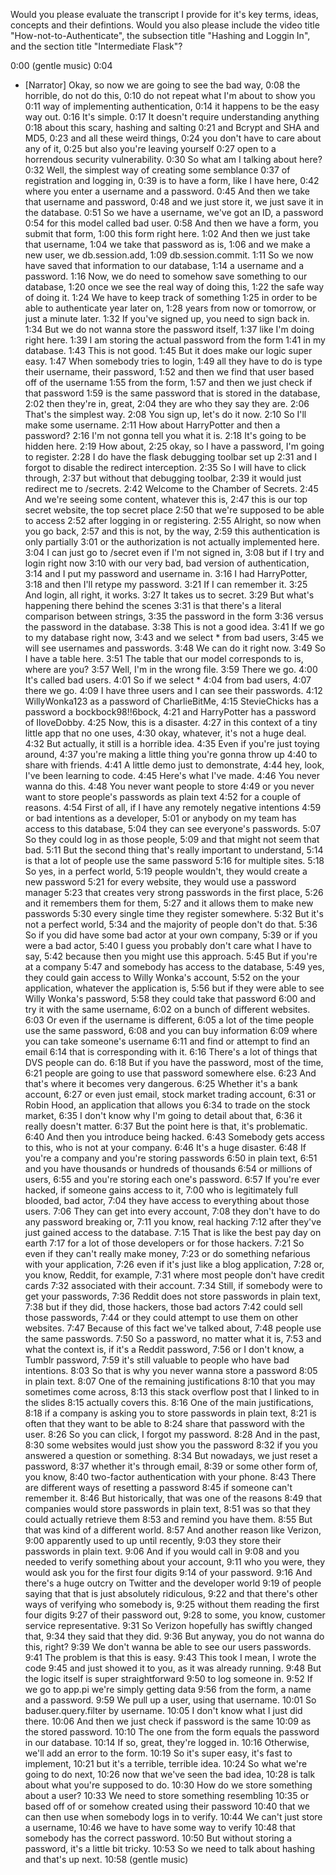 Would you please evaluate the transcript I provide for it's key terms, ideas, concepts and their defintions. Would you also please include the video title "How-not-to-Authenticate", the subsection title "Hashing and Loggin In", and the section title "Intermediate Flask"?


0:00
(gentle music)
0:04
- [Narrator] Okay, so now we are going to see the bad way,
0:08
the horrible, do not do this,
0:10
do not repeat what I'm about to show you
0:11
way of implementing authentication,
0:14
it happens to be the easy way out.
0:16
It's simple.
0:17
It doesn't require understanding anything
0:18
about this scary, hashing and salting
0:21
and Bcrypt and SHA and MD5,
0:23
and all these weird things,
0:24
you don't have to care about any of it,
0:25
but also you're leaving yourself
0:27
open to a horrendous security vulnerability.
0:30
So what am I talking about here?
0:32
Well, the simplest way of creating some semblance
0:37
of registration and logging in,
0:39
is to have a form, like I have here,
0:42
where you enter a username and a password.
0:45
And then we take that username and password,
0:48
and we just store it, we just save it in the database.
0:51
So we have a username, we've got an ID, a password
0:54
for this model called bad user.
0:58
And then we have a form, you submit that form,
1:00
this form right here.
1:02
And then we just take that username,
1:04
we take that password as is,
1:06
and we make a new user, we db.session.add,
1:09
db.session.commit.
1:11
So we now have saved that information to our database,
1:14
a username and a password.
1:16
Now, we do need to somehow save something to our database,
1:20
once we see the real way of doing this,
1:22
the safe way of doing it.
1:24
We have to keep track of something
1:25
in order to be able to authenticate year later on,
1:28
years from now or tomorrow, or just a minute later.
1:32
If you've signed up, you need to sign back in.
1:34
But we do not wanna store the password itself,
1:37
like I'm doing right here.
1:39
I am storing the actual password from the form
1:41
in my database.
1:43
This is not good.
1:45
But it does make our logic super easy.
1:47
When somebody tries to login,
1:49
all they have to do is type their username, their password,
1:52
and then we find that user based off of the username
1:55
from the form,
1:57
and then we just check if that password
1:59
is the same password that is stored in the database,
2:02
then they're in, great,
2:04
they are who they say they are.
2:06
That's the simplest way.
2:08
You sign up, let's do it now.
2:10
So I'll make some username.
2:11
How about HarryPotter and then a password?
2:16
I'm not gonna tell you what it is.
2:18
It's going to be hidden here.
2:19
How about,
2:25
okay, so I have a password, I'm going to register.
2:28
I do have the flask debugging toolbar set up
2:31
and I forgot to disable the redirect interception.
2:35
So I will have to click through,
2:37
but without that debugging toolbar,
2:39
it would just redirect me to /secrets.
2:42
Welcome to the Chamber of Secrets.
2:45
And we're seeing some content, whatever this is,
2:47
this is our top secret website, the top secret place
2:50
that we're supposed to be able to access
2:52
after logging in or registering.
2:55
Alright, so now when you go back,
2:57
and this is not, by the way,
2:59
this authentication is only partially
3:01
or the authorization is not actually implemented here.
3:04
I can just go to /secret even if I'm not signed in,
3:08
but if I try and login right now
3:10
with our very bad, bad version of authentication,
3:14
and I put my password and username in.
3:16
I had HarryPotter,
3:18
and then I'll retype my password.
3:21
If I can remember it.
3:25
And login, all right, it works.
3:27
It takes us to secret.
3:29
But what's happening there behind the scenes
3:31
is that there's a literal comparison between strings,
3:35
the password in the form
3:36
versus the password in the database.
3:38
This is not a good idea.
3:41
If we go to my database right now,
3:43
and we select * from bad users,
3:45
we will see usernames and passwords.
3:48
We can do it right now.
3:49
So I have a table here.
3:51
The table that our model corresponds to is, where are you?
3:57
Well, I'm in the wrong file.
3:59
There we go.
4:00
It's called bad users.
4:01
So if we select *
4:04
from bad users,
4:07
there we go.
4:09
I have three users and I can see their passwords.
4:12
WillyWonka123 as a password of CharlieBitMe,
4:15
StevieChicks has a password a bockbock98!!6bock,
4:21
and HarryPotter has a password of IloveDobby.
4:25
Now, this is a disaster.
4:27
in this context of a tiny little app that no one uses,
4:30
okay, whatever, it's not a huge deal.
4:32
But actually, it still is a horrible idea.
4:35
Even if you're just toying around,
4:37
you're making a little thing you're gonna throw up
4:40
to share with friends.
4:41
A little demo just to demonstrate,
4:44
hey, look, I've been learning to code.
4:45
Here's what I've made.
4:46
You never wanna do this.
4:48
You never want people to store
4:49
or you never want to store people's passwords as plain text
4:52
for a couple of reasons.
4:54
First of all, if I have any remotely negative intentions
4:59
or bad intentions as a developer,
5:01
or anybody on my team has access to this database,
5:04
they can see everyone's passwords.
5:07
So they could log in as those people,
5:09
and that might not seem that bad.
5:11
But the second thing that's really important to understand,
5:14
is that a lot of people use the same password
5:16
for multiple sites.
5:18
So yes, in a perfect world,
5:19
people wouldn't, they would create a new password
5:21
for every website, they would use a password manager
5:23
that creates very strong passwords in the first place,
5:26
and it remembers them for them,
5:27
and it allows them to make new passwords
5:30
every single time they register somewhere.
5:32
But it's not a perfect world,
5:34
and the majority of people don't do that.
5:36
So if you did have some bad actor at your own company,
5:39
or if you were a bad actor,
5:40
I guess you probably don't care what I have to say,
5:42
because then you might use this approach.
5:45
But if you're at a company
5:47
and somebody has access to the database,
5:49
yes, they could gain access to Willy Wonka's account,
5:52
on the your application, whatever the application is,
5:56
but if they were able to see Willy Wonka's password,
5:58
they could take that password
6:00
and try it with the same username,
6:02
on a bunch of different websites.
6:03
Or even if the username is different,
6:05
a lot of the time people use the same password,
6:08
and you can buy information
6:09
where you can take someone's username
6:11
and find or attempt to find an email
6:14
that is corresponding with it.
6:16
There's a lot of things that DVS people can do.
6:18
But if you have the password, most of the time,
6:21
people are going to use that password somewhere else.
6:23
And that's where it becomes very dangerous.
6:25
Whether it's a bank account,
6:27
or even just email, stock market trading account,
6:31
or Robin Hood, an application that allows you
6:34
to trade on the stock market,
6:35
I don't know why I'm going to detail about that,
6:36
it really doesn't matter.
6:37
But the point here is that, it's problematic.
6:40
And then you introduce being hacked.
6:43
Somebody gets access to this, who is not at your company.
6:46
It's a huge disaster.
6:48
If you're a company and you're storing passwords
6:50
in plain text,
6:51
and you have thousands or hundreds of thousands
6:54
or millions of users,
6:55
and you're storing each one's password.
6:57
If you're ever hacked, if someone gains access to it,
7:00
who is legitimately full blooded, bad actor,
7:04
they have access to everything about those users.
7:06
They can get into every account,
7:08
they don't have to do any password breaking or,
7:11
you know, real hacking
7:12
after they've just gained access to the database.
7:15
That is like the best pay day on earth
7:17
for a lot of those developers or for those hackers.
7:21
So even if they can't really make money,
7:23
or do something nefarious with your application,
7:26
even if it's just like a blog application,
7:28
or, you know, Reddit, for example,
7:31
where most people don't have credit cards
7:32
associated with their account.
7:34
Still, if somebody were to get your passwords,
7:36
Reddit does not store passwords in plain text,
7:38
but if they did, those hackers, those bad actors
7:42
could sell those passwords,
7:44
or they could attempt to use them on other websites.
7:47
Because of this fact we've talked about,
7:48
people use the same passwords.
7:50
So a password, no matter what it is,
7:53
and what the context is, if it's a Reddit password,
7:56
or I don't know, a Tumblr password,
7:59
it's still valuable to people who have bad intentions.
8:03
So that is why you never wanna store a password
8:05
in plain text.
8:07
One of the remaining justifications
8:10
that you may sometimes come across,
8:13
this stack overflow post that I linked to in the slides
8:15
actually covers this.
8:16
One of the main justifications,
8:18
if a company is asking you to store passwords in plain text,
8:21
is often that they want to be able to
8:24
share that password with the user.
8:26
So you can click, I forgot my password.
8:28
And in the past,
8:30
some websites would just show you the password
8:32
if you you answered a question or something.
8:34
But nowadays, we just reset a password,
8:37
whether it's through email,
8:39
or some other form of, you know,
8:40
two-factor authentication with your phone.
8:43
There are different ways of resetting a password
8:45
if someone can't remember it.
8:46
But historically, that was one of the reasons
8:49
that companies would store passwords in plain text,
8:51
was so that they could actually retrieve them
8:53
and remind you have them.
8:55
But that was kind of a different world.
8:57
And another reason like Verizon,
9:00
apparently used to up until recently,
9:03
they store their passwords in plain text.
9:06
And if you would call in
9:08
and you needed to verify something about your account,
9:11
who you were, they would ask you for the first four digits
9:14
of your password.
9:16
And there's a huge outcry on Twitter and the developer world
9:19
of people saying that that is just absolutely ridiculous,
9:22
and that there's other ways of verifying who somebody is,
9:25
without them reading the first four digits
9:27
of their password out,
9:28
to some, you know, customer service representative.
9:31
So Verizon hopefully has swiftly changed that,
9:34
they said that they did.
9:36
But anyway, you do not wanna do this, right?
9:39
We don't wanna be able to see our users passwords.
9:41
The problem is that this is easy.
9:43
This took I mean, I wrote the code
9:45
and just showed it to you, as it was already running.
9:48
But the logic itself is super straightforward
9:50
to log someone in.
9:52
If we go to app.pi we're simply getting data
9:56
from the form, a name and a password.
9:59
We pull up a user, using that username.
10:01
So baduser.query.filter by username.
10:05
I don't know what I just did there.
10:06
And then we just check if password is the same
10:09
as the stored password.
10:10
The one from the form equals the password in our database.
10:14
If so, great, they're logged in.
10:16
Otherwise, we'll add an error to the form.
10:19
So it's super easy, it's fast to implement,
10:21
but it's a terrible, terrible idea.
10:24
So what we're going to do next,
10:26
now that we've seen the bad idea,
10:28
is talk about what you're supposed to do.
10:30
How do we store something about a user?
10:33
We need to store something resembling
10:35
or based off of or somehow created using their password
10:40
that we can then use when somebody logs in to verify.
10:44
We can't just store a username,
10:46
we have to have some way to verify
10:48
that somebody has the correct password.
10:50
But without storing a password, it's a little bit tricky.
10:53
So we need to talk about hashing and that's up next.
10:58
(gentle music)

